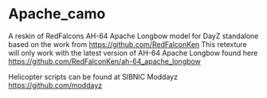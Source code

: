 # Apache_camo
A reskin of RedFalcons AH-64 Apache Longbow model for DayZ standalone based on the work from https://github.com/RedFalconKen
This retexture will only work with the latest version of AH-64 Apache Longbow found here https://github.com/RedFalconKen/ah-64_apache_longbow

Helicopter scripts can be found at SIBNIC Moddayz https://github.com/moddayz
